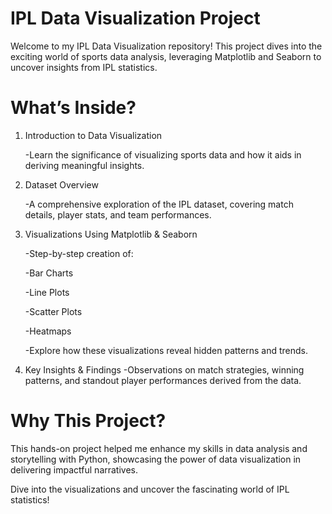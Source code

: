 # IPL Data Visualization Project

Welcome to my IPL Data Visualization repository! This project dives into the exciting world of sports data analysis, leveraging Matplotlib and Seaborn to uncover insights from IPL statistics.

# What’s Inside?

1. Introduction to Data Visualization

   -Learn the significance of visualizing sports data and how it aids in deriving meaningful insights.
3. Dataset Overview

   -A comprehensive exploration of the IPL dataset, covering match details, player stats, and team performances.
5. Visualizations Using Matplotlib & Seaborn

   -Step-by-step creation of:
	
 	-Bar Charts
	
 	-Line Plots

	-Scatter Plots
	
 	-Heatmaps

   -Explore how these visualizations reveal hidden patterns and trends.
7. Key Insights & Findings
  -Observations on match strategies, winning patterns, and standout player performances derived from the data.

# Why This Project?
This hands-on project helped me enhance my skills in data analysis and storytelling with Python, showcasing the power of data visualization in delivering impactful narratives.

Dive into the visualizations and uncover the fascinating world of IPL statistics!
